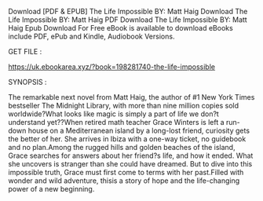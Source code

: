 Download [PDF & EPUB] The Life Impossible BY: Matt Haig Download The Life Impossible BY: Matt Haig PDF Download The Life Impossible BY: Matt Haig Epub Download For Free eBook is available to download eBooks include PDF, ePub and Kindle, Audiobook Versions.

GET FILE :

https://uk.ebookarea.xyz/?book=198281740-the-life-impossible

SYNOPSIS : 

The remarkable next novel from Matt Haig, the author of #1 New York Times bestseller The Midnight Library, with more than nine million copies sold worldwide?What looks like magic is simply a part of life we don?t understand yet??When retired math teacher Grace Winters is left a run-down house on a Mediterranean island by a long-lost friend, curiosity gets the better of her. She arrives in Ibiza with a one-way ticket, no guidebook and no plan.Among the rugged hills and golden beaches of the island, Grace searches for answers about her friend?s life, and how it ended. What she uncovers is stranger than she could have dreamed. But to dive into this impossible truth, Grace must first come to terms with her past.Filled with wonder and wild adventure, thisis a story of hope and the life-changing power of a new beginning.
